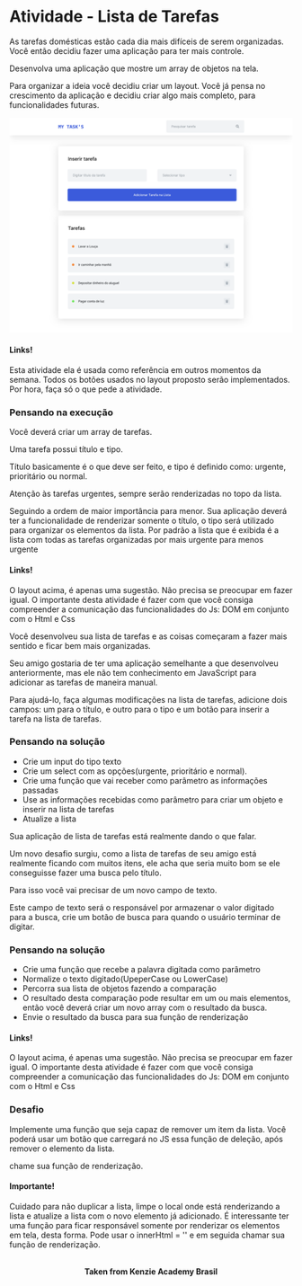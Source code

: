 <h1>Atividade - Lista de Tarefas</h1>

As tarefas domésticas estão cada dia mais difíceis de serem organizadas. Você então decidiu fazer uma aplicação para ter mais controle.

Desenvolva uma aplicação que mostre um array de objetos na tela.

Para organizar a ideia você decidiu criar um layout. Você já pensa no crescimento da aplicação e decidiu criar algo mais completo, para funcionalidades futuras. 

<img src="./assets/example-1.svg" alt="example 1" />

<h4>Links!</h4>
Esta atividade ela é usada como referência em outros momentos da semana. Todos os botões usados no layout proposto serão implementados. Por hora, faça só o que pede a atividade.

<h3>Pensando na execução</h3>
Você deverá criar um array de tarefas.

Uma tarefa possui título e tipo.

Título basicamente é o que deve ser feito, e tipo é definido como: urgente, prioritário ou normal.

Atenção às tarefas urgentes, sempre serão renderizadas no topo da lista.

Seguindo a ordem de maior importância para menor.
Sua aplicação deverá ter a funcionalidade de renderizar somente o título, o tipo será utilizado para organizar os elementos da lista.
Por padrão a lista que é exibida é a lista com todas as tarefas organizadas por mais urgente para menos urgente

<h4>Links!</h4>
O layout acima, é apenas uma sugestão. Não precisa se preocupar em fazer igual. O importante desta atividade é fazer com que você consiga compreender a comunicação das funcionalidades do Js: DOM em conjunto com o Html e Css

Você desenvolveu sua lista de tarefas e as coisas começaram a fazer mais sentido e ficar bem mais organizadas.

Seu amigo gostaria de ter uma aplicação semelhante a que desenvolveu anteriormente, mas ele não tem conhecimento em JavaScript para adicionar as tarefas de maneira manual.

Para ajudá-lo, faça algumas modificações na lista de tarefas, adicione dois campos: um para o título, e outro para o tipo e um botão para inserir a tarefa na lista de tarefas.

<h3>Pensando na solução</h3>

- Crie um input do tipo texto  
- Crie um select com as opções(urgente, prioritário e normal). 
- Crie uma função que vai receber como parâmetro as informações passadas  
- Use as informações recebidas como parâmetro para criar um objeto e inserir na lista de tarefas  
- Atualize a lista

Sua aplicação de lista de tarefas está realmente dando o que falar.

Um novo desafio surgiu, como a lista de tarefas de seu amigo está realmente ficando com muitos itens, ele acha que seria muito bom se ele conseguisse fazer uma busca pelo título.

Para isso você vai precisar de um novo campo de texto.

Este campo de texto será o responsável por armazenar o valor digitado para a busca, crie um botão de busca para quando o usuário terminar de digitar.

<h3>Pensando na solução</h3>

- Crie uma função que recebe a palavra digitada como parâmetro  
- Normalize o texto digitado(UpeperCase ou LowerCase)  
- Percorra sua lista de objetos fazendo a comparação  
- O resultado desta comparação pode resultar em um ou mais elementos, então você deverá criar um novo array com o resultado da busca.  
- Envie o resultado da busca para sua função de renderização

<h4>Links!</h4>
O layout acima, é apenas uma sugestão. Não precisa se preocupar em fazer igual. O importante desta atividade é fazer com que você consiga compreender a comunicação das funcionalidades do Js: DOM em conjunto com o Html e Css

<h3>Desafio</h3>
Implemente uma função que seja capaz de remover um item da lista.  
Você poderá usar um botão que carregará no JS essa função de deleção, após remover o elemento da lista.

chame sua função de renderização.

<h4>Importante!</h4>
Cuidado para não duplicar a lista, limpe o local onde está renderizando a lista e atualize a lista com o novo elemento já adicionado. É interessante ter uma função para ficar responsável somente por renderizar os elementos em tela, desta forma. Pode usar o innerHtml = '' e em seguida chamar sua função de renderização.
<br>
<br>

<p align="center"><b>Taken from Kenzie Academy Brasil</b></p>
